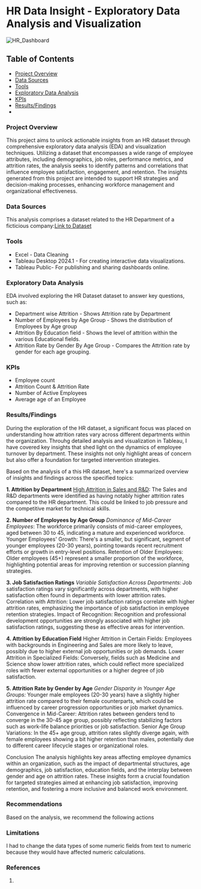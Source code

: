 # HR Data Insight - Exploratory Data Analysis and Visualization
![HR_Dashboard](https://github.com/rastewu/HR_Data_Insights/assets/157243480/7abd92ed-59eb-4b8e-97b0-d1c12c84cbe4)

## Table of Contents
- [Project Overview](#project-overview)
- [Data Sources](#data-sources)
- [Tools](#tools)
- [Exploratory Data Analysis](#exploratory-data-analysis)
-  [KPIs](#kpis)
- [Results/Findings](#results-findings)
- 


### Project Overview
This project aims to unlock actionable insights from an HR dataset through comprehensive exploratory data analysis (EDA) and visualization techniques. Utilizing a dataset that encompasses a wide range of employee attributes, including demographics, job roles, performance metrics, and attrition rates, the analysis seeks to identify patterns and correlations that influence employee satisfaction, engagement, and retention. The insights generated from this project are intended to support HR strategies and decision-making processes, enhancing workforce management and organizational effectiveness.

### Data Sources
This analysis comprises a dataset related to the HR Department of a ficticious company:[Link to Dataset](https://docs.google.com/spreadsheets/d/1-1Ldoe-DwZTL77tdMtRgZAIzeAzs0jh3/edit#gid=2089618187)

### Tools
- Excel - Data Cleaning
- Tableau Desktop 2024.1 - For creating interactive data visualizations.
- Tableau Public- For publishing and sharing dashboards online.


### Exploratory Data Analysis
EDA involved exploring the HR Dataset dataset to answer key questions, such as:
- Department wise Attrition - Shows Attrition rate by Department
- Number of Employees by Age Group - Shows the distribution of Employees by Age group
- Attrition By Education field - Shows the level of attrition within the various Educational fields. 
- Attrition Rate by Gender By Age Group - Compares the Attrition rate by gender for each age grouping.
  
### KPIs
- Employee count
- Attrition Count & Attrition Rate
- Number of Active Employees
- Average age of an Employee

 ### Results/Findings
During the exploration of the HR dataset, a significant focus was placed on understanding how attrition rates vary across different departments within the organization. Throuhg detailed analysis and visualization in Tableau, I have covered key insights that shed light on the dynamics of employee turnover by department. These insights not only highlight areas of concern but also offer a foundation for targeted intervention strategies. 

Based on the analysis of a this HR dataset, here's a summarized overview of insights and findings across the specified topics:

**1. Attrition by Department**
<u>High Attrition in Sales and R&D</u>:
The Sales and R&D departments were identified as having notably higher attrition rates compared to the HR department. This could be linked to job pressure and the competitive market for technical skills.

**2. Number of Employees by Age Group**
*Dominance of Mid-Career Employees*: 
The workforce primarily consists of mid-career employees, aged between 30 to 45, indicating a mature and experienced workforce.
Younger Employees' Growth: There's a smaller, but significant, segment of younger employees (20-30 years), pointing towards recent recruitment efforts or growth in entry-level positions.
Retention of Older Employees: Older employees (45+) represent a smaller proportion of the workforce, highlighting potential areas for improving retention or succession planning strategies.

**3. Job Satisfaction Ratings**
*Variable Satisfaction Across Departments:* Job satisfaction ratings vary significantly across departments, with higher satisfaction often found in departments with lower attrition rates.
Correlation with Attrition: Lower job satisfaction ratings correlate with higher attrition rates, emphasizing the importance of job satisfaction in employee retention strategies.
Impact of Recognition: Recognition and professional development opportunities are strongly associated with higher job satisfaction ratings, suggesting these as effective areas for intervention.

**4. Attrition by Education Field**
Higher Attrition in Certain Fields: Employees with backgrounds in Engineering and Sales are more likely to leave, possibly due to higher external job opportunities or job demands.
Lower Attrition in Specialized Fields: Conversely, fields such as Medicine and Science show lower attrition rates, which could reflect more specialized roles with fewer external opportunities or a higher degree of job satisfaction.

**5. Attrition Rate by Gender by Age**
*Gender Disparity in Younger Age Groups:* Younger male employees (20-30 years) have a slightly higher attrition rate compared to their female counterparts, which could be influenced by career progression opportunities or job market dynamics.
Convergence in Mid-Career: Attrition rates between genders tend to converge in the 30-45 age group, possibly reflecting stabilizing factors such as work-life balance priorities or job satisfaction.
Senior Age Group Variations: In the 45+ age group, attrition rates slightly diverge again, with female employees showing a bit higher retention than males, potentially due to different career lifecycle stages or organizational roles.

Conclusion
The analysis highlights key areas affecting employee dynamics within an organization, such as the impact of departmental structures, age demographics, job satisfaction, education fields, and the interplay between gender and age on attrition rates. These insights form a crucial foundation for targeted strategies aimed at enhancing job satisfaction, improving retention, and fostering a more inclusive and balanced work environment.




### Recommendations
Based on the analysis, we recommend the following actions


### Limitations
I had to change the data types of some numeric fields from text to numeric because they would have affected numeric calculations.

### References
1.













  

